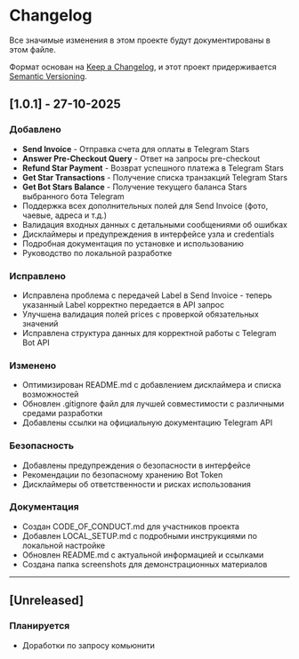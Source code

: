 # Changelog

Все значимые изменения в этом проекте будут документированы в этом файле.

Формат основан на [Keep a Changelog](https://keepachangelog.com/ru/1.0.0/),
и этот проект придерживается [Semantic Versioning](https://semver.org/spec/v2.0.0.html).

## [1.0.1] - 27-10-2025

### Добавлено
- **Send Invoice** - Отправка счета для оплаты в Telegram Stars
- **Answer Pre-Checkout Query** - Ответ на запросы pre-checkout
- **Refund Star Payment** - Возврат успешного платежа в Telegram Stars
- **Get Star Transactions** - Получение списка транзакций Telegram Stars
- **Get Bot Stars Balance** - Получение текущего баланса Stars выбранного бота Telegram
- Поддержка всех дополнительных полей для Send Invoice (фото, чаевые, адреса и т.д.)
- Валидация входных данных с детальными сообщениями об ошибках
- Дисклаймеры и предупреждения в интерфейсе узла и credentials
- Подробная документация по установке и использованию
- Руководство по локальной разработке

### Исправлено
- Исправлена проблема с передачей Label в Send Invoice - теперь указанный Label корректно передается в API запрос
- Улучшена валидация полей prices с проверкой обязательных значений
- Исправлена структура данных для корректной работы с Telegram Bot API

### Изменено
- Оптимизирован README.md с добавлением дисклаймера и списка возможностей
- Обновлен .gitignore файл для лучшей совместимости с различными средами разработки
- Добавлены ссылки на официальную документацию Telegram API

### Безопасность
- Добавлены предупреждения о безопасности в интерфейсе
- Рекомендации по безопасному хранению Bot Token
- Дисклаймеры об ответственности и рисках использования

### Документация
- Создан CODE_OF_CONDUCT.md для участников проекта
- Добавлен LOCAL_SETUP.md с подробными инструкциями по локальной настройке
- Обновлен README.md с актуальной информацией и ссылками
- Создана папка screenshots для демонстрационных материалов

---

## [Unreleased]

### Планируется
- Доработки по запросу комьюнити
